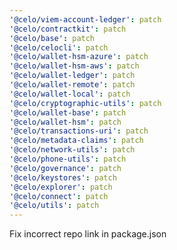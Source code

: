 ```yaml
---
'@celo/viem-account-ledger': patch
'@celo/contractkit': patch
'@celo/base': patch
'@celo/celocli': patch
'@celo/wallet-hsm-azure': patch
'@celo/wallet-hsm-aws': patch
'@celo/wallet-ledger': patch
'@celo/wallet-remote': patch
'@celo/wallet-local': patch
'@celo/cryptographic-utils': patch
'@celo/wallet-base': patch
'@celo/wallet-hsm': patch
'@celo/transactions-uri': patch
'@celo/metadata-claims': patch
'@celo/network-utils': patch
'@celo/phone-utils': patch
'@celo/governance': patch
'@celo/keystores': patch
'@celo/explorer': patch
'@celo/connect': patch
'@celo/utils': patch
---
```


Fix incorrect repo link in package.json
